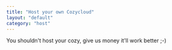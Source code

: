 ```yaml
---
title: "Host your own Cozycloud"
layout: "default"
category: "host"
---
```


You shouldn't host your cozy, give us money it'll work better ;-)